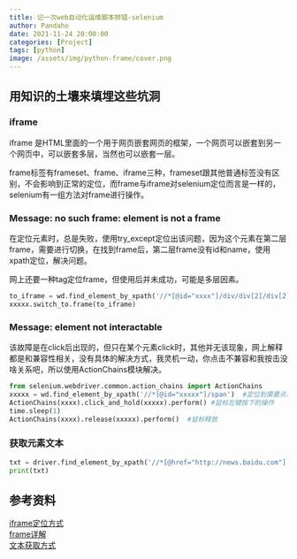 ```yaml
---
title: 记一次web自动化运维脚本排错-selenium
author: Pandaho
date: 2021-11-24 20:00:00 
categories: [Project] 
tags: [python]
image: /assets/img/python-frame/cover.png
---
```




## 用知识的土壤来填埋这些坑洞

### iframe 

iframe 是HTML里面的一个用于网页嵌套网页的框架，一个网页可以嵌套到另一个网页中，可以嵌套多层，当然也可以嵌套一层。

frame标签有frameset、frame、iframe三种，frameset跟其他普通标签没有区别，不会影响到正常的定位，而frame与iframe对selenium定位而言是一样的，selenium有一组方法对frame进行操作。




### Message: no such frame: element is not a frame

在定位元素时，总是失败，使用try_except定位出该问题，因为这个元素在第二层frame，需要进行切换，在找到frame后，第二层frame没有id和name，使用xpath定位，解决问题。

网上还要一种tag定位frame，但使用后并未成功，可能是多层因素。

```python
to_iframe = wd.find_element_by_xpath('//*[@id="xxxx"]/div/div[2]/div[2]/iframe') 
xxxxx.switch_to.frame(to_iframe) 
```



### Message: element not interactable

该故障是在click后出现的，但只在某个元素click时，其他并无该现象，网上解释都是和兼容性相关，没有具体的解决方式，我灵机一动，你点击不兼容和我按击没啥关系吧，所以使用ActionChains模块解决。

```python
from selenium.webdriver.common.action_chains import ActionChains   
xxxxx = wd.find_element_by_xpath('//*[@id="xxxxx"]/span')  #定位到需要点击的地方
ActionChains(xxxx).click_and_hold(xxxxx).perform() #鼠标左键按下的操作
time.sleep(1)
ActionChains(xxxx).release(xxxxx).perform()  #鼠标释放
```



### 获取元素文本

```python
txt = driver.find_element_by_xpath('//*[@href="http://news.baidu.com"]').text
print(txt)
```



## 参考资料

[iframe定位方式](https://blog.csdn.net/weixin_44342166/article/details/99635635)  
[frame详解](https://blog.csdn.net/huilan_same/article/details/52200586)  
[文本获取方式](https://www.cnblogs.com/qican/p/14211730.html)  

